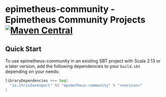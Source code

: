# epimetheus-community - Epimetheus Community Projects [![Maven Central](https://maven-badges.herokuapp.com/maven-central/io.chrisdavenport/epimetheus-community_2.13/badge.svg)](https://maven-badges.herokuapp.com/maven-central/io.chrisdavenport/epimetheus-community_2.13)

## Quick Start

To use epimetheus-community in an existing SBT project with Scala 2.13 or a later version, add the following dependencies to your
`build.sbt` depending on your needs:

```scala
libraryDependencies ++= Seq(
  "io.chrisdavenport" %% "epimetheus-community" % "<version>"
)
```